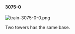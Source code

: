 #### 3075-0
![train-3075-0-0.png](https://github.com/lil-lab/nlvr/raw/master/nlvr/train/images/11/train-3075-0-0.png "train-3075-0-0.png")

Two towers has the same base.